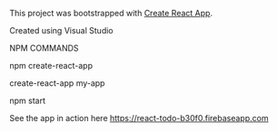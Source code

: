 This project was bootstrapped with [Create React App](https://github.com/facebook/create-react-app).

Created using Visual Studio 

NPM COMMANDS

npm create-react-app

create-react-app my-app

npm start


See the app in action here
https://react-todo-b30f0.firebaseapp.com
